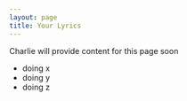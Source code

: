```yaml
---
layout: page
title: Your Lyrics
---
```


Charlie will provide content for this page soon

- doing x
- doing y
- doing z
